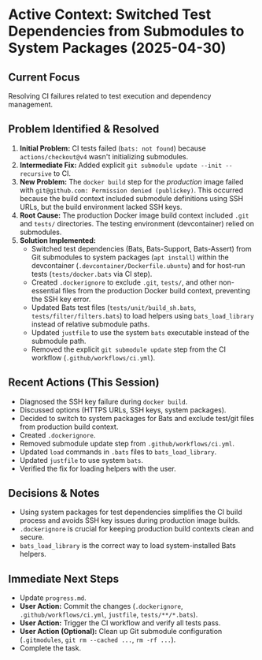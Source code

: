 # Active Context: Switched Test Dependencies from Submodules to System Packages (2025-04-30)

## Current Focus

Resolving CI failures related to test execution and dependency management.

## Problem Identified & Resolved

1.  **Initial Problem:** CI tests failed (`bats: not found`) because `actions/checkout@v4` wasn't initializing submodules.
2.  **Intermediate Fix:** Added explicit `git submodule update --init --recursive` to CI.
3.  **New Problem:** The `docker build` step for the *production* image failed with `git@github.com: Permission denied (publickey)`. This occurred because the build context included submodule definitions using SSH URLs, but the build environment lacked SSH keys.
4.  **Root Cause:** The production Docker image build context included `.git` and `tests/` directories. The testing environment (devcontainer) relied on submodules.
5.  **Solution Implemented:**
    *   Switched test dependencies (Bats, Bats-Support, Bats-Assert) from Git submodules to system packages (`apt install`) within the devcontainer (`.devcontainer/Dockerfile.ubuntu`) and for host-run tests (`tests/docker.bats` via CI step).
    *   Created `.dockerignore` to exclude `.git`, `tests/`, and other non-essential files from the production Docker build context, preventing the SSH key error.
    *   Updated Bats test files (`tests/unit/build_sh.bats`, `tests/filter/filters.bats`) to load helpers using `bats_load_library` instead of relative submodule paths.
    *   Updated `justfile` to use the system `bats` executable instead of the submodule path.
    *   Removed the explicit `git submodule update` step from the CI workflow (`.github/workflows/ci.yml`).

## Recent Actions (This Session)

-   Diagnosed the SSH key failure during `docker build`.
-   Discussed options (HTTPS URLs, SSH keys, system packages).
-   Decided to switch to system packages for Bats and exclude test/git files from production build context.
-   Created `.dockerignore`.
-   Removed submodule update step from `.github/workflows/ci.yml`.
-   Updated `load` commands in `.bats` files to `bats_load_library`.
-   Updated `justfile` to use system `bats`.
-   Verified the fix for loading helpers with the user.

## Decisions & Notes

-   Using system packages for test dependencies simplifies the CI build process and avoids SSH key issues during production image builds.
-   `.dockerignore` is crucial for keeping production build contexts clean and secure.
-   `bats_load_library` is the correct way to load system-installed Bats helpers.

## Immediate Next Steps

-   Update `progress.md`.
-   **User Action:** Commit the changes (`.dockerignore`, `.github/workflows/ci.yml`, `justfile`, `tests/**/*.bats`).
-   **User Action:** Trigger the CI workflow and verify all tests pass.
-   **User Action (Optional):** Clean up Git submodule configuration (`.gitmodules`, `git rm --cached ...`, `rm -rf ...`).
-   Complete the task.
